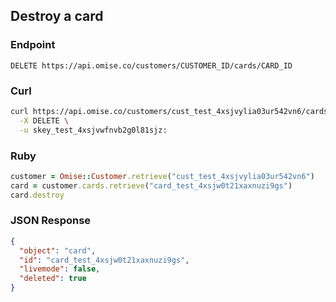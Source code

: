 ## Destroy a card

### Endpoint

```
DELETE https://api.omise.co/customers/CUSTOMER_ID/cards/CARD_ID
```

### Curl

```sh
curl https://api.omise.co/customers/cust_test_4xsjvylia03ur542vn6/cards/card_test_4xsjw0t21xaxnuzi9gs \
  -X DELETE \
  -u skey_test_4xsjvwfnvb2g0l81sjz:
```

### Ruby

```ruby
customer = Omise::Customer.retrieve("cust_test_4xsjvylia03ur542vn6")
card = customer.cards.retrieve("card_test_4xsjw0t21xaxnuzi9gs")
card.destroy
```

### JSON Response

```json
{
  "object": "card",
  "id": "card_test_4xsjw0t21xaxnuzi9gs",
  "livemode": false,
  "deleted": true
}
```
